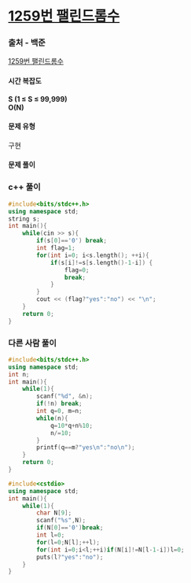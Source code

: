 # [1259번 팰린드롬수](https://www.acmicpc.net/problem/1259)

### 출처 - 백준
[1259번 팰린드롬수](https://www.acmicpc.net/problem/1259)

#### 시간 복잡도
**S (1 ≤ S ≤ 99,999)**  
**O(N)**

#### 문제 유형
구현

#### 문제 풀이

### c++ 풀이
```c++
#include<bits/stdc++.h>
using namespace std;
string s;
int main(){
    while(cin >> s){
        if(s[0]=='0') break;
        int flag=1;
        for(int i=0; i<s.length(); ++i){
            if(s[i]!=s[s.length()-1-i]) {
                flag=0;
                break;
            }
        }
        cout << (flag?"yes":"no") << "\n";
    }
    return 0;
}
```

### 다른 사람 풀이
```c++
#include<bits/stdc++.h>
using namespace std;
int n;
int main(){
    while(1){
        scanf("%d", &n);
        if(!n) break;
        int q=0, m=n;
        while(n){
            q=10*q+n%10;
            n/=10;
        }
        printf(q==m?"yes\n":"no\n");
    }
    return 0;
}
```

```c++
#include<cstdio>
using namespace std;
int main(){
    while(1){
        char N[9];
        scanf("%s",N);
        if(N[0]=='0')break;
        int l=0;
        for(l=0;N[l];++l);
        for(int i=0;i<l;++i)if(N[i]!=N[l-1-i])l=0;
        puts(l?"yes":"no");
    }
}
```